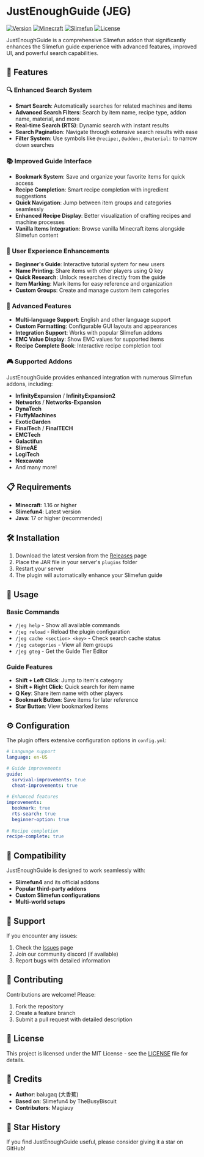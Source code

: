 # JustEnoughGuide (JEG)

[![Version](https://img.shields.io/badge/version-Insider--120-blue.svg)](https://github.com/balugaq/JustEnoughGuide/releases)
[![Minecraft](https://img.shields.io/badge/minecraft-1.16+-green.svg)](https://minecraft.net)
[![Slimefun](https://img.shields.io/badge/slimefun-required-red.svg)](https://github.com/Slimefun/Slimefun4)
[![License](https://img.shields.io/badge/license-MIT-brightgreen.svg)](https://opensource.org/licenses/MIT)

JustEnoughGuide is a comprehensive Slimefun addon that significantly enhances the Slimefun guide experience with advanced features, improved UI, and powerful search capabilities.

## 🚀 Features

### 🔍 Enhanced Search System
- **Smart Search**: Automatically searches for related machines and items
- **Advanced Search Filters**: Search by item name, recipe type, addon name, material, and more
- **Real-time Search (RTS)**: Dynamic search with instant results
- **Search Pagination**: Navigate through extensive search results with ease
- **Filter System**: Use symbols like `@recipe:`, `@addon:`, `@material:` to narrow down searches

### 📚 Improved Guide Interface
- **Bookmark System**: Save and organize your favorite items for quick access
- **Recipe Completion**: Smart recipe completion with ingredient suggestions
- **Quick Navigation**: Jump between item groups and categories seamlessly
- **Enhanced Recipe Display**: Better visualization of crafting recipes and machine processes
- **Vanilla Items Integration**: Browse vanilla Minecraft items alongside Slimefun content

### 🎯 User Experience Enhancements
- **Beginner's Guide**: Interactive tutorial system for new users
- **Name Printing**: Share items with other players using Q key
- **Quick Research**: Unlock researches directly from the guide
- **Item Marking**: Mark items for easy reference and organization
- **Custom Groups**: Create and manage custom item categories

### 🔧 Advanced Features
- **Multi-language Support**: English and other language support
- **Custom Formatting**: Configurable GUI layouts and appearances
- **Integration Support**: Works with popular Slimefun addons
- **EMC Value Display**: Show EMC values for supported items
- **Recipe Complete Book**: Interactive recipe completion tool

### 🎮 Supported Addons
JustEnoughGuide provides enhanced integration with numerous Slimefun addons, including:
- **InfinityExpansion** / **InfinityExpansion2**
- **Networks** / **Networks-Expansion**
- **DynaTech**
- **FluffyMachines**
- **ExoticGarden**
- **FinalTech** / **FinalTECH**
- **EMCTech**
- **Galactifun**
- **SlimeAE**
- **LogiTech**
- **Nexcavate**
- And many more!

## 📋 Requirements

- **Minecraft**: 1.16 or higher
- **Slimefun4**: Latest version
- **Java**: 17 or higher (recommended)

## 🛠 Installation

1. Download the latest version from the [Releases](https://github.com/balugaq/JustEnoughGuide/releases) page
2. Place the JAR file in your server's `plugins` folder
3. Restart your server
4. The plugin will automatically enhance your Slimefun guide

## 📖 Usage

### Basic Commands
- `/jeg help` - Show all available commands
- `/jeg reload` - Reload the plugin configuration
- `/jeg cache <section> <key>` - Check search cache status
- `/jeg categories` - View all item groups
- `/jeg gteg` - Get the Guide Tier Editor

### Guide Features
- **Shift + Left Click**: Jump to item's category
- **Shift + Right Click**: Quick search for item name
- **Q Key**: Share item name with other players
- **Bookmark Button**: Save items for later reference
- **Star Button**: View bookmarked items

## ⚙️ Configuration

The plugin offers extensive configuration options in `config.yml`:

```yaml
# Language support
language: en-US

# Guide improvements
guide:
  survival-improvements: true
  cheat-improvements: true
  
# Enhanced features
improvements:
  bookmark: true
  rts-search: true
  beginner-option: true
  
# Recipe completion
recipe-complete: true
```

## 🔄 Compatibility

JustEnoughGuide is designed to work seamlessly with:
- **Slimefun4** and its official addons
- **Popular third-party addons**
- **Custom Slimefun configurations**
- **Multi-world setups**

## 🐛 Support

If you encounter any issues:
1. Check the [Issues](https://github.com/balugaq/JustEnoughGuide/issues) page
2. Join our community discord (if available)
3. Report bugs with detailed information

## 🤝 Contributing

Contributions are welcome! Please:
1. Fork the repository
2. Create a feature branch
3. Submit a pull request with detailed description

## 📄 License

This project is licensed under the MIT License - see the [LICENSE](LICENSE) file for details.

## 🙏 Credits

- **Author**: balugaq (大香蕉)
- **Based on**: Slimefun4 by TheBusyBiscuit
- **Contributors**: Magiauy

## 🌟 Star History

If you find JustEnoughGuide useful, please consider giving it a star on GitHub!
